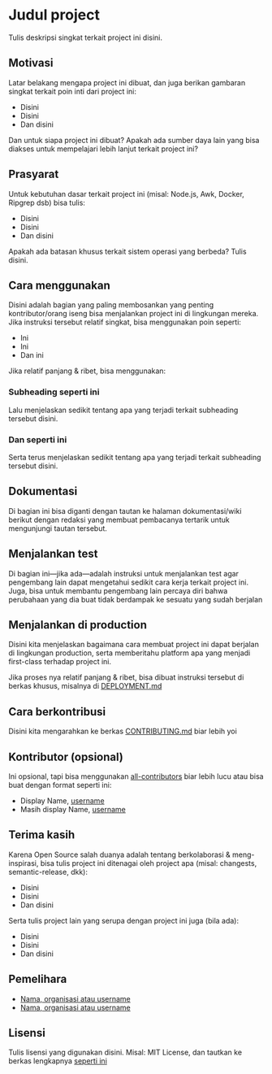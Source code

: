 # Judul project

Tulis deskripsi singkat terkait project ini disini.

## Motivasi

Latar belakang mengapa project ini dibuat, dan juga berikan gambaran
singkat terkait poin inti dari project ini:

- Disini
- Disini
- Dan disini

Dan untuk siapa project ini dibuat? Apakah ada sumber daya lain yang bisa diakses
untuk mempelajari lebih lanjut terkait project ini?

## Prasyarat

Untuk kebutuhan dasar terkait project ini (misal: Node.js, Awk, Docker, Ripgrep dsb) bisa tulis:

- Disini
- Disini
- Dan disini

Apakah ada batasan khusus terkait sistem operasi yang berbeda? Tulis disini.

## Cara menggunakan

Disini adalah bagian yang paling membosankan yang penting kontributor/orang iseng
bisa menjalankan project ini di lingkungan mereka. Jika instruksi tersebut relatif
singkat, bisa menggunakan poin seperti:

- Ini
- Ini
- Dan ini

Jika relatif panjang & ribet, bisa menggunakan:

### Subheading seperti ini

Lalu menjelaskan sedikit tentang apa yang terjadi terkait subheading tersebut disini.

### Dan seperti ini

Serta terus menjelaskan sedikit tentang apa yang terjadi terkait subheading tersebut disini.

## Dokumentasi

Di bagian ini bisa diganti dengan tautan ke halaman dokumentasi/wiki berikut dengan
redaksi yang membuat pembacanya tertarik untuk mengunjungi tautan tersebut.

## Menjalankan test

Di bagian ini—jika ada—adalah instruksi untuk menjalankan test agar pengembang lain dapat
mengetahui sedikit cara kerja terkait project ini. Juga, bisa untuk membantu pengembang
lain percaya diri bahwa perubahaan yang dia buat tidak berdampak ke sesuatu yang sudah berjalan

## Menjalankan di production

Disini kita menjelaskan bagaimana cara membuat project ini dapat berjalan di lingkungan production,
serta memberitahu platform apa yang menjadi first-class terhadap project ini.

Jika proses nya relatif panjang & ribet, bisa dibuat instruksi tersebut di berkas khusus, misalnya
di [DEPLOYMENT.md](./docs/DEPLOYMENT.md)

## Cara berkontribusi

Disini kita mengarahkan ke berkas [CONTRIBUTING.md](./CONTRIBUTING.md) biar lebih yoi

## Kontributor (opsional)

Ini opsional, tapi bisa menggunakan [all-contributors](https://github.com/all-contributors/all-contributors) biar
lebih lucu atau bisa buat dengan format seperti ini:

- Display Name, [username](https://github.com/username)
- Masih display Name, [username](https://github.com/username)

## Terima kasih

Karena Open Source salah duanya adalah tentang berkolaborasi & meng-inspirasi, bisa tulis
project ini ditenagai oleh project apa (misal: changests, semantic-release, dkk):

- Disini
- Disini
- Dan disini

Serta tulis project lain yang serupa dengan project ini juga (bila ada):

- Disini
- Disini
- Dan disini

## Pemelihara

- [Nama, organisasi atau username](https://github.com)
- [Nama, organisasi atau username](https://github.com)

## Lisensi

Tulis lisensi yang digunakan disini. Misal: MIT License, dan tautkan ke
berkas lengkapnya [seperti ini](./LICENSE)
